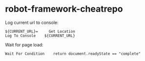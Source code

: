 # robot-framework-cheatrepo

Log current url to console:

```
${CURRENT_URL}=     Get Location
Log To Console    ${CURRENT_URL}
```

Wait for page load:

```
Wait For Condition    return document.readyState == "complete"
```
